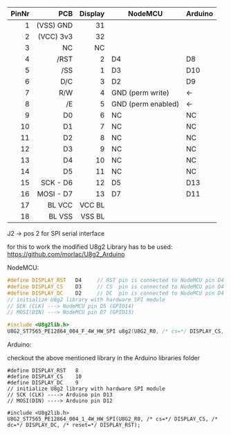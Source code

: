 | PinNr |    PCB    |  Display  |          NodeMCU   |  Arduino |
| -----:| ---------:| ---------:| ------------------ | -------- |
|     1 | (VSS) GND |        31 |                    |          |
|     2 | (VCC) 3v3 |        32 |                    |          |
|     3 |        NC |        NC |                    |          |
|     4 |      /RST |         2 | D4                 | D8       |
|     5 |       /SS |         1 | D3                 | D10      |
|     6 |       D/C |         3 | D2                 | D9       |
|     7 |       R/W |         4 | GND (perm write)   | <-       |
|     8 |        /E |         5 | GND (perm enabled) | <-       |
|     9 |        D0 |         6 | NC                 | NC       |
|    10 |        D1 |         7 | NC                 | NC       |
|    11 |        D2 |         8 | NC                 | NC       |
|    12 |        D3 |         9 | NC                 | NC       |
|    13 |        D4 |        10 | NC                 | NC       |
|    14 |        D5 |        11 | NC                 | NC       |
|    15 |  SCK - D6 |        12 | D5                 | D13      |
|    16 | MOSI - D7 |        13 | D7                 | D11      |
|    17 |    BL VCC |    VCC BL |                    |          |
|    18 |    BL VSS |    VSS BL |                    |          |


   J2 ->  pos 2 for SPI serial interface

for this to work the modified U8g2 Library has to be used:
	https://github.com/morlac/U8g2_Arduino

NodeMCU:
```c++
#define DISPLAY_RST   D4     // RST pin is connected to NodeMCU pin D4 (GPIO2)
#define DISPLAY_CS    D3     // CS  pin is connected to NodeMCU pin D4 (GPIO0)
#define DISPLAY_DC    D2     // DC  pin is connected to NodeMCU pin D4 (GPIO4)
// initialize U8g2 library with hardware SPI module
// SCK (CLK) ---> NodeMCU pin D5 (GPIO14)
// MOSI(DIN) ---> NodeMCU pin D7 (GPIO13)

#include <U8g2lib.h>
U8G2_ST7565_PE12864_004_F_4W_HW_SPI u8g2(U8G2_R0, /* cs=*/ DISPLAY_CS, /* dc=*/ DISPLAY_DC, /* reset=*/ DISPLAY_RST);
```

Arduino:

checkout the above mentioned library in the Arduino libraries folder

```
#define DISPLAY_RST   8
#define DISPLAY_CS    10
#define DISPLAY_DC    9
// initialize U8g2 library with hardware SPI module
// SCK (CLK) ----> Arduino pin D13
// MOSI(DIN) ----> Arduino pin D12

#include <U8g2lib.h>
U8G2_ST7565_PE12864_004_1_4W_HW_SPI(U8G2_R0, /* cs=*/ DISPLAY_CS, /* dc=*/ DISPLAY_DC, /* reset=*/ DISPLAY_RST);
```

